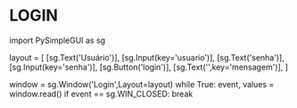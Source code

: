 # LOGIN
import PySimpleGUI as sg

layout = [
[sg.Text('Usuário')],
[sg.Input(key='usuario')],
[sg.Text('senha')],
[sg.Input(key='senha')],
[sg.Button('login')],
[sg.Text('',key='mensagem')],
]

window = sg.Window('Login',Layout=layout)
while True:
    event, values = window.read()
    if event == sg.WIN_CLOSED:
         break
         